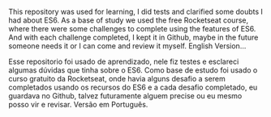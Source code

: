 This repository was used for learning, I did tests and clarified some doubts I had about ES6.
As a base of study we used the free Rocketseat course, where there were some challenges to complete using the features of ES6.
And with each challenge completed, I kept it in Github, maybe in the future someone needs it or I can come and review it myself.
English Version...

Esse repositorio foi usado de aprendizado, nele fiz testes e esclareci algumas dúvidas que tinha sobre o ES6.
Como base de estudo foi usado o curso gratuito da Rocketseat, onde havia alguns desafio a serem completados usando os recursos do ES6
e a cada desafio completado, eu guardava no Github, talvez futuramente alguem precise ou eu mesmo posso vir e revisar.
Versão em Português.
